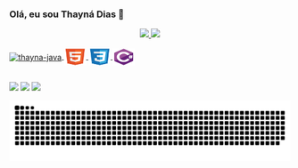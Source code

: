 ### Olá, eu sou Thayná Dias 👋

<div align="center">
  <a href="https://github.com/thaynadias">
  <img height="160em" src="https://github-readme-stats.vercel.app/api?username=thaynadias&show_icons=true&theme=midnight-purple&include_all_commits=true&count_private=true"/>
  <img height="160em" src="https://github-readme-stats.vercel.app/api/top-langs/?username=thaynadias&layout=compact&langs_count=7&theme=midnight-purple"/>
</div>
  
 <div style="display: inline_block"><br>
   <img align= "center" alt="thayna-java" height="30" width="40" src="https://cdn.jsdelivr.net/gh/devicons/devicon/icons/java/java-original.svg" />
  <img align="center" alt="thayna-HTML" height="30" width="40" src="https://raw.githubusercontent.com/devicons/devicon/master/icons/html5/html5-original.svg">
  <img align="center" alt="thayna-CSS" height="30" width="40" src="https://raw.githubusercontent.com/devicons/devicon/master/icons/css3/css3-original.svg">
  <img align="center" alt="thayna-Csharp" height="30" width="40" src="https://raw.githubusercontent.com/devicons/devicon/master/icons/csharp/csharp-original.svg">
</div>
  
</div>
  
  ##
 
<div> 

<a href="https://instagram.com/thayna_diass" target="_blank"><img src="https://img.shields.io/badge/-Instagram-%23E4405F?style=for-the-badge&logo=instagram&logoColor=white" target="_blank"></a>
<a href="mailto:thaynadiasnascimento@gmail.com"><img src="https://img.shields.io/badge/-Gmail-%23333?style=for-the-badge&logo=gmail&logoColor=white" target="_blank"></a>
<a href="https://www.linkedin.com/in/thayna-dias-8130a31b4" target="_blank"><img src="https://img.shields.io/badge/-LinkedIn-%230077B5?style=for-the-badge&logo=linkedin&logoColor=white" target="_blank"></a>
 
  ![Snake animation](https://github.com/thaynadias/thaynadias/blob/output/github-contribution-grid-snake.svg)
 
</div>
